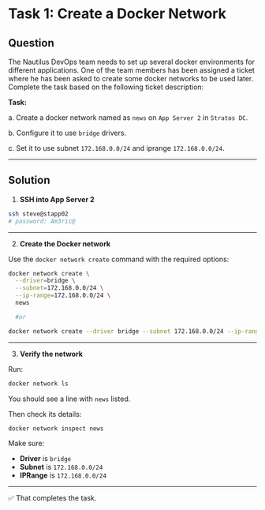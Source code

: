 # Task 1: Create a Docker Network

## Question

The Nautilus DevOps team needs to set up several docker environments for different applications. One of the team members has been assigned a ticket where he has been asked to create some docker networks to be used later. Complete the task based on the following ticket description:

**Task:**

a. Create a docker network named as `news` on `App Server 2` in `Stratos DC`.

b. Configure it to use `bridge` drivers.

c. Set it to use subnet `172.168.0.0/24` and iprange `172.168.0.0/24`.

---

## Solution

1. **SSH into App Server 2**

```bash
ssh steve@stapp02
# password: Am3ric@
```

---

2. **Create the Docker network**

Use the `docker network create` command with the required options:

```bash
docker network create \
  --driver=bridge \
  --subnet=172.168.0.0/24 \
  --ip-range=172.168.0.0/24 \
  news

  #or 

docker network create --driver bridge --subnet 172.168.0.0/24 --ip-range 172.168.0.0/24 news 
```

---

3. **Verify the network**

Run: 

```bash
docker network ls
```
You should see a line with `news` listed.

Then check its details:

```bash
docker network inspect news
```
Make sure:

- **Driver** is `bridge`
- **Subnet** is `172.168.0.0/24`
- **IPRange** is `172.168.0.0/24`

---

✅ That completes the task.